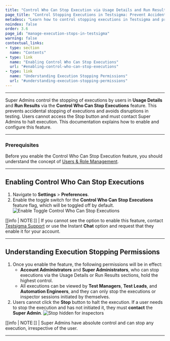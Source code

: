 ```yaml
---
title: "Control Who Can Stop Execution via Usage Details and Run Results"
page_title: "Control Stopping Executions in Testsigma: Prevent Accidental Stops"
metadesc: "Learn how to control stopping executions in Testsigma and prevent accidental stops. Admins have the highest control, while inspector accounts need to contact the admin."
noindex: false
order: 3.6
page_id: "manage-execution-stops-in-testsigma"
warning: false
contextual_links:
- type: section
  name: "Contents"
- type: link
  name: "Enabling Control Who Can Stop Executions"
  url: "#enabling-control-who-can-stop-executions"
- type: link
  name: "Understanding Execution Stopping Permissions"
  url: "#understanding-execution-stopping-permissions"
---
```


---

Super Admins control the stopping of executions by users in **Usage Details** and **Run Results** via the **Control Who Can Stop Executions** feature. This prevents accidental stopping of executions and avoids disruptions in testing. Users cannot access the Stop button and must contact Super Admins to halt execution. This documentation explains how to enable and configure this feature.


---

### **Prerequisites**

Before you enable the Control Who Can Stop Execution feature, you should understand the concept of [Users & Role Management](https://testsigma.com/docs/collaboration/users-roles/).

---

## **Enabling Control Who Can Stop Executions**

1. Navigate to **Settings** > **Preferences**.
2. Enable the toggle switch for the **Control Who Can Stop Executions** feature flag, which will be toggled off by default. ![Enable Toggle Control Who Can Stop Executions](https://s3.amazonaws.com/static-docs.testsigma.com/new_images/projects/overview/enable_whocanstop_sa_te.gif)

[[info | NOTE:]]
| If you cannot see the option to enable this feature, contact [Testsigma Support](mailto:support@testsigma.com) or use the Instant **Chat** option and request that they enable it for your account.

---

## **Understanding Execution Stopping Permissions**

1. Once you enable the feature, the following permissions will be in effect:
   - **Account Administrators** and **Super Administrators**, who can stop executions via the Usage Details or Run Results sections, hold the highest control.
   - All executions can be viewed by **Test Managers**, **Test Leads**, and **Automation Engineers**, and they can only stop the executions or inspector sessions initiated by themselves.
2. Users cannot click the **Stop** button to halt the execution. If a user needs to stop the execution and has not initiated it, they must **contact** the **Super Admin**. ![Stop hidden for inspectors](https://s3.amazonaws.com/static-docs.testsigma.com/new_images/projects/overview/enable_whocanstop_runres.gif)

[[info | NOTE:]]
| Super Admins have absolute control and can stop any execution, irrespective of the user.

---
